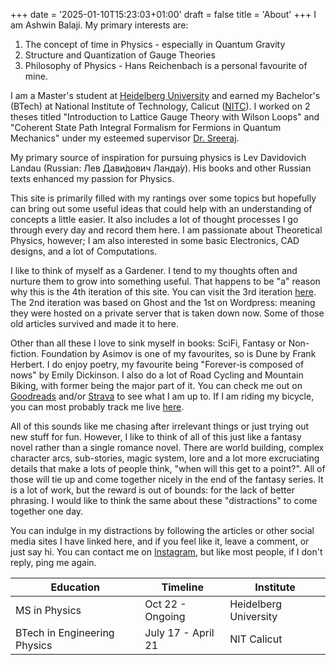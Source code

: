 +++
date = '2025-01-10T15:23:03+01:00'
draft = false
title = 'About'
+++
I am Ashwin Balaji. My primary interests are:
1. The concept of time in Physics - especially in Quantum Gravity
1. Structure and Quantization of Gauge Theories
1. Philosophy of Physics - Hans Reichenbach is a personal favourite of mine.

I am a Master's student at [Heidelberg University](https://www.physik.uni-heidelberg.de/?lang=en) and earned my Bachelor's (BTech) at National Institute of Technology, Calicut ([NITC](https://depcent.nitc.ac.in/physics/)). I worked on 2 theses titled "Introduction to Lattice Gauge Theory with Wilson Loops" and "Coherent State Path Integral Formalism for Fermions in Quantum Mechanics" under my esteemed supervisor [Dr. Sreeraj](https://nitc.ac.in/department/physics/faculty-and-staff/faculty/3a45fbe4-3831-4589-bfdc-27d07d5dfa49).

My primary source of inspiration for pursuing physics is Lev Davidovich Landau (Russian: Лев Дави́дович Ланда́у). His books and other Russian texts enhanced my passion for Physics.

This site is primarily filled with my rantings over some topics but hopefully can bring out some useful ideas that could help with an understanding of concepts a little easier. It also includes a lot of thought processes I go through every day and record them here. I am passionate about Theoretical Physics, however; I am also interested in some basic Electronics, CAD designs, and a lot of Computations.

I like to think of myself as a Gardener. I tend to my thoughts often and nurture them to grow into something useful. That happens to be "a" reason why this is the 4th iteration of this site. You can visit the 3rd iteration [here](https://website-5m1.pages.dev/). The 2nd iteration was based on Ghost and the 1st on Wordpress: meaning they were hosted on a private server that is taken down now. Some of those old articles survived and made it to here. 

Other than all these I love to sink myself in books: SciFi, Fantasy or Non-fiction. Foundation by Asimov is one of my favourites, so is Dune by Frank Herbert. I do enjoy poetry, my favourite being "Forever-is composed of nows" by Emily Dickinson. I also do a lot of Road Cycling and Mountain Biking, with former being the major part of it. You can check me out on [Goodreads](https://www.goodreads.com/ashwinbalaji) and/or [Strava](https://www.strava.com/athletes/ashwinbalaji) to see what I am up to. If I am riding my bicycle, you can most probably track me live [here](https://live.garmin.com/ashwinbalaji).

All of this sounds like me chasing after irrelevant things or just trying out new stuff for fun. However, I like to think of all of this just like a fantasy novel rather than a single romance novel. There are world building, complex character arcs, sub-stories, magic system, lore and a lot more excruciating details that make a lots of people think, "when will this get to a point?". All of those will tie up and come together nicely in the end of the fantasy series. It is a lot of work, but the reward is out of bounds: for the lack of better phrasing. I would like to think the same about these "distractions" to come together one day.

You can indulge in my distractions by following the articles or other social media sites I have linked here, and if you feel like it, leave a comment, or just say hi. You can contact me on [Instagram](https://www.instagram.com/ashwinbalaji00/), but like most people, if I don't reply, ping me again.

| Education                    | Timeline           | Institute             |
|------------------------------|--------------------|-----------------------|
| MS in Physics                | Oct 22 - Ongoing   | Heidelberg University |
| BTech in Engineering Physics | July 17 - April 21 | NIT Calicut           |